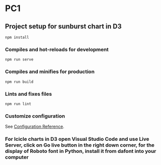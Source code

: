 # PC1

## Project setup for sunburst chart in D3
```
npm install
```

### Compiles and hot-reloads for development
```
npm run serve
```

### Compiles and minifies for production
```
npm run build
```

### Lints and fixes files
```
npm run lint
```

### Customize configuration
See [Configuration Reference](https://cli.vuejs.org/config/).

### For Icicle charts in D3 open Visual Studio Code and use Live Server, click on Go live button in the right down corner, for the display of Roboto font in Python, install it from dafont into your computer